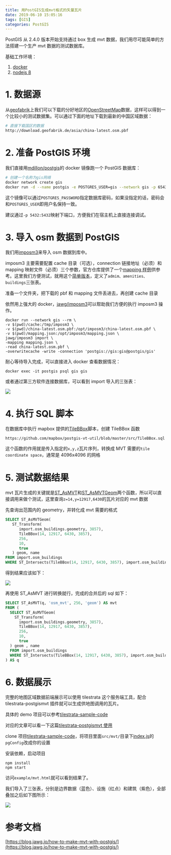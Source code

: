 ```yaml
---
title: 用PostGIS生成mvt格式的矢量瓦片
date: 2019-06-10 15:05:16
tags: [GIS]
categories: PostGIS
---
```


PostGIS 从 2.4.0 版本开始支持通过 box 生成 mvt 数据，我们用尽可能简单的方法搭建一个生产 mvt 数据的测试数据库。

<!-- more -->

基础工作环境：

1. [docker](https://docs.docker.com/install/)
2. [nodejs 8](https://nodejs.org/en/)

# 1. 数据源

从[geofabrik](http://download.geofabrik.de/)上我们可以下载的分好地区的[OpenStreetMap](https://www.openstreetmap.org/)数据，这样可以得到一个比较小的测试数据集。可以通过下面的地址下载到最新的中国区域数据：

```bash
# 直接下载国区的数据
http://download.geofabrik.de/asia/china-latest.osm.pbf
```

# 2. 准备 PostGIS 环境

我们直接用[mdillon/postgis](https://hub.docker.com/r/mdillon/postgis/)的 docker 镜像跑一个 PostGIS 数据库：

```bash
# 创建一个名称为gis网络
docker network create gis
docker run -d --name postgis -e POSTGRES_USER=gis --network gis -p 6543:5432 mdillon/postgis:10
```

这个镜像可以通过`POSTGRES_PASSWORD`指定数据库密码，如果没指定的话，密码会和`POSTGRES_USER`即用户名保持一致。

建议通过`-p 5432:5432`映射下端口，方便我们在宿主机上直接连接调试。

# 3. 导入 osm 数据到 PostGIS

我们用[imposm3](https://github.com/omniscale/imposm3)来导入 osm 数据到库中。

imposm3 主要需要配置 cache 目录（可选），connection 链接地址（必须）和 mapping 映射文件（必须）三个参数，官方仓库提供了一个[mapping 样例](https://github.com/omniscale/imposm3/blob/master/example-mapping.json)供参考。这里我们方便测试，就用这个[简单版本](https://blog-1255388623.cos.ap-shanghai.myqcloud.com/static/mapping.json)，定义了`admim、amenities、buildings`三张表。

准备一个文件夹，把下载的 pbf 和 mapping 文件丢进去，再创建 cache 目录

依然用上强大的 docker，[jawg/imposm3](https://hub.docker.com/r/jawg/imposm3/)可以帮助我们方便的执行 imposm3 操作。

```
docker run --network gis --rm \
-v $(pwd)/cache:/tmp/imposm3 \
-v $(pwd)/china-latest.osm.pbf:/opt/imposm3/china-latest.osm.pbf \
-v $(pwd)/mapping.json:/opt/imposm3/mapping.json \
jawg/imposm3 import \
-mapping mapping.json \
-read china-latest.osm.pbf \
-overwritecache -write -connection 'postgis://gis:gis@postgis/gis'
```

耐心等待导入完成，可以直接进入 docker 查看数据情况：

```
docker exec -it postgis psql gis gis
```

或者通过第三方软件连接数据库，可以看到 import 导入的三张表：

![](http://blog-img-1255388623.cossh.myqcloud.com/osm_mvt_postgis.png)

# 4. 执行 SQL 脚本

在数据库中执行 mapbox 提供的[TileBBox](https://github.com/mapbox/postgis-vt-util/blob/master/src/TileBBox.sql)脚本，创建 TileBBox 函数

```
https://github.com/mapbox/postgis-vt-util/blob/master/src/TileBBox.sql
```

这个函数的作用就是传入指定的`x,y,z`瓦片序列，转换成 MVT 需要的`tile coordinate space`，通常是 4096x4096 的网格

# 5. 测试数据结果

mvt 瓦片生成的关键就是[ST_AsMVT](https://postgis.net/docs/ST_AsMVT.html)和[ST_AsMVTGeom](https://postgis.net/docs/ST_AsMVTGeom.html)两个函数，所以可以直接调用来做个测试，这里查询`z=14,y=12917,6430`的瓦片对应的 mvt 数据

先查询出范围内的 geometry，并转化成 mvt 需要的格式

```sql
SELECT ST_AsMVTGeom(
   ST_Transform(
	  import.osm_buildings.geometry, 3857),
	  TileBBox(14, 12917, 6430, 3857),
	  256,
	  10,
      true
   ) geom, name
FROM import.osm_buildings
WHERE ST_Intersects(TileBBox(14, 12917, 6430, 3857), import.osm_buildings.geometry)
```

得到结果应该如下：

![](http://blog-img-1255388623.cossh.myqcloud.com/asmvtgeom_result.png)

再使用 ST_AsMVT 进行转换就行，完成的合并后的 sql 如下：

```sql
SELECT ST_AsMVT(q, 'osm_mvt', 256, 'geom') AS mvt
FROM (
  SELECT ST_AsMVTGeom(
    ST_Transform(
	  import.osm_buildings.geometry, 3857),
	  TileBBox(14, 12917, 6430, 3857),
	  256,
	  10,
      true
  ) geom , name
  FROM import.osm_buildings
  WHERE ST_Intersects(TileBBox(14, 12917, 6430, 3857), import.osm_buildings.geometry)
) AS q
```

# 6. 数据展示

完整的地图区域数据前端展示可以使用 tilestrata 这个服务端工具，配合 tilestrata-postgismvt 插件就可以生成供地图调用的瓦片。

具体的 demo 项目可以参考[tilestrata-sample-code](https://github.com/zzcyrus/tilestrata-sample-code)

对应的文章可以看一下这篇[tilestrata-postgismvt 使用](http://kaely.net/2019/06/13/tilestrata-postgismvt/)

clone 项目[tilestrata-sample-code](https://github.com/zzcyrus/tilestrata-sample-code)，将项目里面`src/mvt/`目录下[index.js](https://github.com/zzcyrus/tilestrata-sample-code/blob/master/src/mvt/index.js)的`pgConfig`改成你的设置

安装依赖，启动项目

```
npm install
npm start
```

访问`example/mvt.html`就可以看到结果了。

我们导入了三张表，分别是边界数据（蓝色）、设施（红点）和建筑（紫色），全部叠加之后如下图所示：

![](http://blog-img-1255388623.cossh.myqcloud.com/mvt_preview.png)

# 参考文档

[https://blog.jawg.io/how-to-make-mvt-with-postgis/](https://blog.jawg.io/how-to-make-mvt-with-postgis/)
